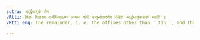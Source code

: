 ```yaml
---
sutra: आर्द्धधातुकं शेषः
vRtti: तिङः शितश्च वर्जयित्वाऽन्यः प्रत्ययः शेषो धातुसंशब्दनेन विहित आर्द्धधातुकसंज्ञो भवति ॥
vRtti_eng: The remainder, i. e. the affixes other than '_tin_', and those with an indicatory '_s_' subjoined to a verbal root, are called '_ardhadhatuka_'.

---
```

